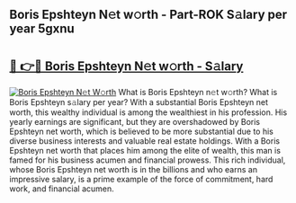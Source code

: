 ## Boris Epshteyn N𝚎t w𝚘rth - Part-ROK S𝚊lary per year 5gxnu

# <h2><a href="http://gc4qvq1.nevu.top/?p=Boris+Epshteyn">🔗 👉🔴 Boris Epshteyn N𝚎t w𝚘rth - S𝚊lary</a></h2>

[![Boris Epshteyn N𝚎t W𝚘rth](https://i.imgur.com/Oavwk0R.jpeg)](http://gc4qvq1.nevu.top/?p=Boris+Epshteyn)
What is Boris Epshteyn n𝚎t w𝚘rth? What is Boris Epshteyn s𝚊lary per year?
With a substantial Boris Epshteyn net worth, this wealthy individual is among the wealthiest in his profession. His yearly earnings are significant, but they are overshadowed by Boris Epshteyn net worth, which is believed to be more substantial due to his diverse business interests and valuable real estate holdings. With a Boris Epshteyn net worth that places him among the elite of wealth, this man is famed for his business acumen and financial prowess. This rich individual, whose Boris Epshteyn net worth is in the billions and who earns an impressive salary, is a prime example of the force of commitment, hard work, and financial acumen.
